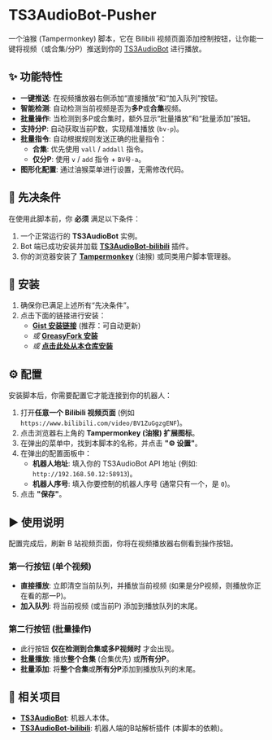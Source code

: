 # TS3AudioBot-Pusher

一个油猴 (Tampermonkey) 脚本，它在 Bilibili 视频页面添加控制按钮，让你能一键将视频（或合集/分P）推送到你的 [TS3AudioBot](https://github.com/Splamy/TS3AudioBot) 进行播放。

## ✨ 功能特性

* **一键推送**: 在视频播放器右侧添加“直接播放”和“加入队列”按钮。
* **智能检测**: 自动检测当前视频是否为**多P**或**合集**视频。
* **批量操作**: 当检测到多P或合集时，额外显示“批量播放”和“批量添加”按钮。
* **支持分P**: 自动获取当前P数，实现精准播放 (`bv-p`)。
* **批量指令**: 自动根据规则发送正确的批量指令：
    * **合集**: 优先使用 `vall` / `addall` 指令。
    * **仅分P**: 使用 `v` / `add` 指令 + `BV号-a`。
* **图形化配置**: 通过油猴菜单进行设置，无需修改代码。

## 🧩 先决条件

在使用此脚本前，你 **必须** 满足以下条件：

1.  一个正常运行的 **TS3AudioBot** 实例。
2.  Bot 端已成功安装并加载 [**TS3AudioBot-bilibili**](https://github.com/HuxiaoRoar/TS3AudioBot-bilibili) 插件。
3.  你的浏览器安装了 [**Tampermonkey**](https://www.tampermonkey.net/) (油猴) 或同类用户脚本管理器。

## 🚀 安装

1.  确保你已满足上述所有“先决条件”。
2.  点击下面的链接进行安装：
    * **[Gist 安装链接](https://gist.github.com/HuxiaoRoar/84906305e947b6a60b43e76b62031369/raw/a7bf506690618cb450eff13ad8ae352663cbbb3c/TS3AudioBot-Pusher.user.js)** (推荐：可自动更新)
    * *或* **[GreasyFork 安装]([https://greasyfork.org/zh-CN/scripts/your-script-id](https://greasyfork.org/zh-CN/scripts/553983-b%E7%AB%99%E9%9F%B3%E9%A2%91%E4%B8%80%E9%94%AE%E6%8E%A8%E9%80%81-ts3audiobot))**
    * *或* **[点击此处从本仓库安装](https://github.com/HuxiaoRoar/TS3AudioBot-Pusher/blob/main/TS3AudioBot-Pusher.user.js)**

## ⚙️ 配置

安装脚本后，你需要配置它才能连接到你的机器人：

1.  打开**任意一个 Bilibili 视频页面** (例如 `https://www.bilibili.com/video/BV1ZuGgzgENF`)。
2.  点击浏览器右上角的 **Tampermonkey (油猴) 扩展图标**。
3.  在弹出的菜单中，找到本脚本的名称，并点击 **"⚙️ 设置"**。
4.  在弹出的配置面板中：
    * **机器人地址**: 填入你的 TS3AudioBot API 地址 (例如: `http://192.168.50.12:58913`)。
    * **机器人序号**: 填入你要控制的机器人序号 (通常只有一个，是 `0`)。
5.  点击 **"保存"**。

## ▶️ 使用说明

配置完成后，刷新 B 站视频页面，你将在视频播放器右侧看到操作按钮。

### 第一行按钮 (单个视频)

* **直接播放**: 立即清空当前队列，并播放当前视频 (如果是分P视频，则播放你正在看的那一P)。
* **加入队列**: 将当前视频 (或当前P) 添加到播放队列的末尾。

### 第二行按钮 (批量操作)

* 此行按钮 **仅在检测到合集或多P视频时** 才会出现。
* **批量播放**: 播放**整个合集** (合集优先) 或**所有分P**。
* **批量添加**: 将**整个合集**或**所有分P**添加到播放队列的末尾。

## 🤝 相关项目

* [**TS3AudioBot**](https://github.com/Splamy/TS3AudioBot): 机器人本体。
* [**TS3AudioBot-bilibili**](https://github.com/HuxiaoRoar/TS3AudioBot-bilibili): 机器人端的B站解析插件 (本脚本的依赖)。
